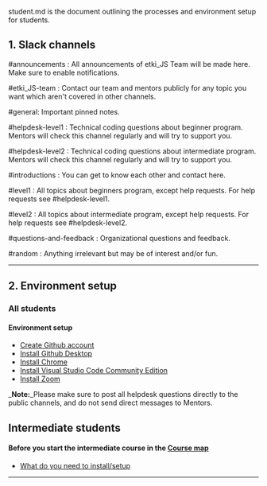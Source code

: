 student.md is the document outlining the processes and environment setup for students.  

## 1. Slack channels

#announcements : All announcements of etki_JS Team will be made here. Make sure to enable notifications.

#etki_JS-team : Contact our team and mentors publicly for any topic you want which aren't covered in other channels.

#general: Important pinned notes.

#helpdesk-level1 : Technical coding questions about beginner program. Mentors will check this channel regularly and will try to support you. 

#helpdesk-level2 : Technical coding questions about intermediate program. Mentors will check this channel regularly and will try to support you. 

#introductions : You can get to know each other and contact here.

#level1 : All topics about beginners program, except help requests. For help requests see #helpdesk-level1.

#level2 : All topics about intermediate program, except help requests. For help requests see #helpdesk-level2.

#questions-and-feedback : Organizational questions and feedback.

#random : Anything irrelevant but may be of interest and/or fun.

***

## 2. Environment setup

### All students

#### Environment setup 

* [Create Github account](www.github.com)
* [Install Github Desktop](https://desktop.github.com/)
* [Install Chrome](https://www.google.com/chrome/)
* [Install Visual Studio Code Community Edition](https://code.visualstudio.com/)
* [Install Zoom](https://zoom.us/download)

_**Note:**_Please make sure to post all helpdesk questions directly to the public channels, and do not send direct messages to Mentors.

## Intermediate students
#### Before you start the intermediate course in the [Course map](https://github.com/etkitech/etki_JS/blob/master/course-map.md)

* [What do you need to install/setup](https://fullstackopen.com/en/part0/general_info#before-you-start)

***
